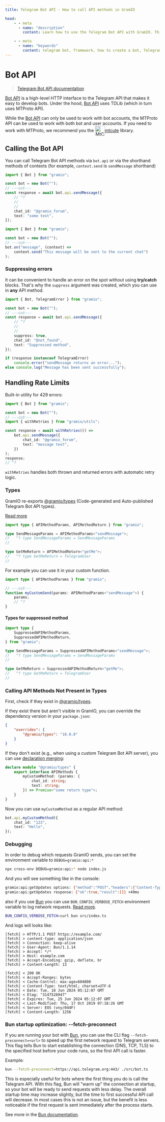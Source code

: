```yaml
---
title: Telegram Bot API - How to call API methods in GramIO

head:
    - - meta
      - name: "description"
        content: Learn how to use the Telegram Bot API with GramIO. This guide covers how to make API calls, handle responses, and work with the comprehensive set of Telegram Bot API methods for building feature-rich bots.

    - - meta
      - name: "keywords"
        content: telegram bot, framework, how to create a bot, Telegram, Telegram Bot API, GramIO, TypeScript, JavaScript, Node.JS, Nodejs, Deno, Bun, api methods, sendMessage, HTTP interface, API calls, request handling, MTProto, TDLib, API parameters, bot development, API response, getUpdates, sendPhoto, webhook, API error handling
---
```


# Bot API

> [Telegram Bot API documentation](https://core.telegram.org/bots/api)

[Bot API](https://core.telegram.org/bots/api) is a high-level HTTP interface to the Telegram API that makes it easy to develop bots.
Under the hood, [Bot API](https://core.telegram.org/bots/api) uses TDLib (which in turn uses MTProto API).

While the [Bot API](https://core.telegram.org/bots/api) can only be used to work with bot accounts, the MTProto API can be used to work with both bot and user accounts.
If you need to work with MTProto, we recommend you the <a href="https://mtcute.dev/" target="_blank" rel="noopener noreferrer"  class="text-mtcute">
<img src="https://mtcute.dev/mtcute-logo.svg" alt="MtCute Logo" width="32" height="32" style="vertical-align:middle;    display: inline-block;">mtcute</a> library.

## Calling the Bot API

You can call Telegram Bot API methods via `bot.api` or via the shorthand methods of contexts (for example, `context.send` is `sendMessage` shorthand)

```ts twoslash
import { Bot } from "gramio";

const bot = new Bot("");
// ---cut---
const response = await bot.api.sendMessage({
    // ^?
    //
    //
    chat_id: "@gramio_forum",
    text: "some text",
});
```

```ts twoslash
import { Bot } from "gramio";

const bot = new Bot("");
// ---cut---
bot.on("message", (context) =>
    context.send("This message will be sent to the current chat")
);
```

### Suppressing errors

It can be convenient to handle an error on the spot without using **try/catch** blocks. That's why the `suppress` argument was created, which you can use in **any** API method.

```ts twoslash
import { Bot, TelegramError } from "gramio";

const bot = new Bot("");
// ---cut---
const response = await bot.api.sendMessage({
    // ^?
    //
    //
    suppress: true,
    chat_id: "@not_found",
    text: "Suppressed method",
});

if (response instanceof TelegramError)
    console.error("sendMessage returns an error...");
else console.log("Message has been sent successfully");
```

## Handling Rate Limits

Built-in utility for 429 errors:

```ts twoslash
import { Bot } from "gramio";

const bot = new Bot("");
// ---cut---
import { withRetries } from "gramio/utils";

const response = await withRetries(() =>
    bot.api.sendMessage({
        chat_id: "@gramio_forum",
        text: "message text",
    })
);
response;
// ^?
```

`withRetries` handles both thrown and returned errors with automatic retry logic.

### Types

GramIO re-exports [@gramio/types](https://www.npmjs.com/package/@gramio/types) (Code-generated and Auto-published Telegram Bot API types).

[Read more](/types/index.html)

```ts twoslash
import type { APIMethodParams, APIMethodReturn } from "gramio";

type SendMessageParams = APIMethodParams<"sendMessage">;
//   ^? type SendMessageParams = SendMessageParams
//

type GetMeReturn = APIMethodReturn<"getMe">;
//   ^? type GetMeReturn = TelegramUser
//
```

For example you can use it in your custom function.

```ts twoslash
import type { APIMethodParams } from "gramio";

// ---cut---
function myCustomSend(params: APIMethodParams<"sendMessage">) {
    params;
    // ^?
}
```

#### Types for suppressed method

```ts twoslash
import type {
    SuppressedAPIMethodParams,
    SuppressedAPIMethodReturn,
} from "gramio";

type SendMessageParams = SuppressedAPIMethodParams<"sendMessage">;
//   ^? type SendMessageParams = SendMessageParams
//

type GetMeReturn = SuppressedAPIMethodReturn<"getMe">;
//   ^? type GetMeReturn = TelegramUser
//
```

### Calling API Methods Not Present in Types

First, check if they exist in [@gramio/types](https://github.com/gramiojs/types).

If they exist there but aren't visible in GramIO, you can override the dependency version in your `package.json`:

```json
{
    "overrides": {
        "@gramio/types": "10.0.0"
    }
}
```

If they don't exist (e.g., when using a custom Telegram Bot API server), you can use [declaration merging](https://www.typescriptlang.org/docs/handbook/declaration-merging.html):

```ts
declare module "@gramio/types" {
    export interface APIMethods {
        myCustomMethod: (params: {
            chat_id: string;
            text: string;
        }) => Promise<"some return type">;
    }
}
```

Now you can use `myCustomMethod` as a regular API method:

```ts
bot.api.myCustomMethod({
    chat_id: "123",
    text: "Hello",
});
```

### Debugging

In order to debug which requests GramIO sends, you can set the environment variable to `DEBUG=gramio:api:*`

```bash
npx cross-env DEBUG=gramio:api:* node index.js
```

And you will see something like in the console:

```bash
gramio:api:getUpdates options: {"method":"POST","headers":{"Content-Type":"application/json"},"body":"{\"offset\":0,\"suppress\":true}"} +0ms
gramio:api:getUpdates response: {"ok":true,"result":[]} +49ms
```

also if you use [Bun](https://bun.sh) you can use `BUN_CONFIG_VERBOSE_FETCH` environment variable to log network requests. [Read more](https://bun.sh/docs/runtime/debugger#debugging-network-requests).

```sh
BUN_CONFIG_VERBOSE_FETCH=curl bun src/index.ts
```

And logs will looks like:

```curl
[fetch] > HTTP/1.1 POST https://example.com/
[fetch] > content-type: application/json
[fetch] > Connection: keep-alive
[fetch] > User-Agent: Bun/1.1.14
[fetch] > Accept: */*
[fetch] > Host: example.com
[fetch] > Accept-Encoding: gzip, deflate, br
[fetch] > Content-Length: 13

[fetch] < 200 OK
[fetch] < Accept-Ranges: bytes
[fetch] < Cache-Control: max-age=604800
[fetch] < Content-Type: text/html; charset=UTF-8
[fetch] < Date: Tue, 18 Jun 2024 05:12:07 GMT
[fetch] < Etag: "3147526947"
[fetch] < Expires: Tue, 25 Jun 2024 05:12:07 GMT
[fetch] < Last-Modified: Thu, 17 Oct 2019 07:18:26 GMT
[fetch] < Server: EOS (vny/044F)
[fetch] < Content-Length: 1256
```

### Bun startup optimization: --fetch-preconnect

If you are running your bot with [Bun](https://bun.sh), you can use the CLI flag `--fetch-preconnect=<url>` to speed up the first network request to Telegram servers. This flag tells Bun to start establishing the connection (DNS, TCP, TLS) to the specified host before your code runs, so the first API call is faster.

Example:

```bash
bun --fetch-preconnect=https://api.telegram.org:443/ ./src/bot.ts
```

This is especially useful for bots where the first thing you do is call the Telegram API. With this flag, Bun will "warm up" the connection at startup, so your bot will be ready to send requests with less delay. The overall startup time may increase slightly, but the time to first successful API call will decrease. In most cases this is not an issue, but the benefit is less noticeable if the first request is sent immediately after the process starts.

See more in the [Bun documentation](https://bun.sh/docs/api/fetch#preconnect-to-a-host).
